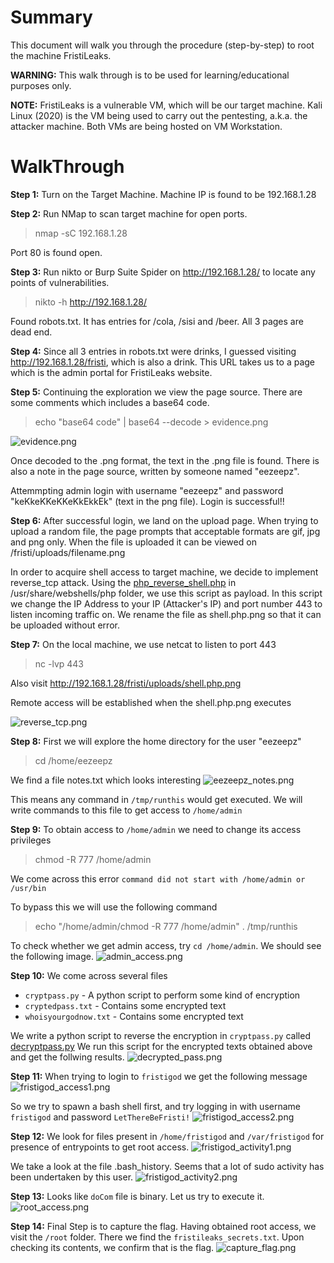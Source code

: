 # Summary
This document will walk you through the procedure (step-by-step) to root the machine FristiLeaks.

**WARNING:** This walk through is to be used for learning/educational purposes only.

**NOTE:**
FristiLeaks is a vulnerable VM, which will be our target machine.
Kali Linux (2020) is the VM being used to carry out the pentesting, a.k.a. the attacker machine.
Both VMs are being hosted on VM Workstation.

# WalkThrough

**Step 1:**
Turn on the Target Machine. Machine IP is found to be 192.168.1.28

**Step 2:**
Run NMap to scan target machine for open ports. 
> nmap -sC 192.168.1.28

Port 80 is found open.

**Step 3:**
Run nikto or Burp Suite Spider on http://192.168.1.28/ to locate any points of vulnerabilities.
> nikto -h http://192.168.1.28/

Found robots.txt. It has entries for /cola, /sisi and  /beer. All 3 pages are dead end.

**Step 4:**
Since all 3 entries in robots.txt were drinks, I guessed visiting http://192.168.1.28/fristi, which is also a drink. 
This URL takes us to a page which is the admin portal for FristiLeaks website.

**Step 5:**
Continuing the exploration we view the page source. There are some comments which includes a base64 code.

> echo "base64 code" | base64 --decode > evidence.png 

![evidence.png](evidence.png)

Once decoded to the .png format, the text in the .png file is found.
There is also a note in the page source, written by someone named "eezeepz".

Attemmpting admin login with username "eezeepz" and password "keKkeKKeKKeKkEkkEk" (text in the png file). Login is successful!!


**Step 6:**
After successful login, we land on the upload page. When trying to upload a random file, the page prompts that acceptable formats are gif, jpg and png only. When the file is uploaded it can be viewed on /fristi/uploads/filename.png

In order to acquire shell access to target machine, we decide to implement reverse_tcp attack. 
Using the [php_reverse_shell.php](php_reverse_shell.php) in /usr/share/webshells/php folder, we use this script as payload.
In this script we change the IP Address to your IP (Attacker's IP) and port number 443 to listen incoming traffic on.
We rename the file as shell.php.png so that it can be uploaded without error.

**Step 7:**
On the local machine, we use netcat to listen to port 443
> nc -lvp 443

Also visit http://192.168.1.28/fristi/uploads/shell.php.png

Remote access will be established when the shell.php.png executes

![reverse_tcp.png](reverse_tcp.png)
  
**Step 8:**
First we will explore the home directory for the user "eezeepz"
> cd /home/eezeepz

We find a file notes.txt which looks interesting
![eezeepz_notes.png](eezeepz_notes.png)

This means any command in `/tmp/runthis` would get executed. We will write commands to this file to get access to `/home/admin`

**Step 9:**
To obtain access to `/home/admin` we need to change its access privileges
> chmod -R 777 /home/admin

We come across this error `command did not start with /home/admin or /usr/bin`

To bypass this we will use the following command
> echo "/home/admin/chmod -R 777 /home/admin" . /tmp/runthis

To check whether we get admin access, try `cd /home/admin`. We should see the following image.
![admin_access.png](admin_access.png)

**Step 10:**
We come across several files
- `cryptpass.py` - A python script to perform some kind of encryption
- `cryptedpass.txt` - Contains some encrypted text
- `whoisyourgodnow.txt` - Contains some encrypted text

We write a python script to reverse the encryption in `cryptpass.py` called [decryptpass.py](decryptpass.py)
We run this script for the encrypted texts obtained above and get the follwing results.
![decrypted_pass.png](decrypted_pass.png)

**Step 11:**
When trying to login to `fristigod` we get the following message
![fristigod_access1.png](fristigod_access1.png)

So we try to spawn a bash shell first, and try logging in with username `fristigod` and password `LetThereBeFristi!`
![fristigod_access2.png](fristigod_access2.png)

**Step 12:**
We look for files present in `/home/fristigod` and `/var/fristigod` for presence of entrypoints to get root access.
![fristigod_activity1.png](fristigod_activity1.png)

We take a look at the file .bash_history. Seems that a lot of sudo activity has been undertaken by this user.
![fristigod_activity2.png](fristigod_activity2.png)

**Step 13:**
Looks like `doCom` file is binary. Let us try to execute it.
![root_access.png](root_access.png)

**Step 14:**
Final Step is to capture the flag. Having obtained root access, we visit the `/root` folder. There we find the `fristileaks_secrets.txt`. Upon checking its contents, we confirm that is the flag.
![capture_flag.png](capture_flag.png)



  



